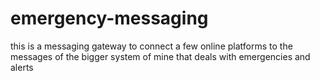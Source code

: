 # emergency-messaging
this is a messaging gateway to connect a few online platforms to the messages of the bigger system of mine that deals with emergencies and alerts
